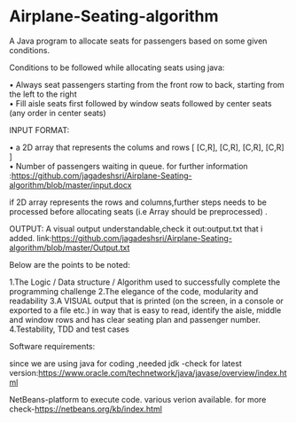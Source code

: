 # Airplane-Seating-algorithm
A Java program to allocate seats for passengers based on some given conditions.

Conditions to be followed while allocating seats using java:

• Always seat passengers starting from the front row to back,
starting from the left to the right                                                    
• Fill aisle seats first followed by window seats followed by center
seats (any order in center seats)

INPUT FORMAT:

• a 2D array that represents the colums and rows [ [C,R], [C,R],
[C,R], [C,R] ]                    
• Number of passengers waiting in queue.
for further information :https://github.com/jagadeshsri/Airplane-Seating-algorithm/blob/master/input.docx
 
 if 2D array represents the rows and columns,further steps needs to be processed before allocating seats (i.e Array should be preprocessed) .


OUTPUT:
 A visual output understandable,check it out:output.txt that i added.
 link:https://github.com/jagadeshsri/Airplane-Seating-algorithm/blob/master/Output.txt



Below are the points to be noted:

1.The Logic / Data structure / Algorithm used to successfully complete the programming challenge
2.The elegance of the code, modularity and readability
3.A VISUAL output that is printed (on the screen, in a console or exported to a file etc.) in way that is easy to read, identify the aisle, middle and window rows and has clear seating plan and passenger number.
4.Testability, TDD and test cases

Software requirements:
 
since we are using java for coding ,needed jdk 
-check for latest version:https://www.oracle.com/technetwork/java/javase/overview/index.html
 
 NetBeans-platform to execute code.
 various verion available.
 for more check-https://netbeans.org/kb/index.html
 
 



  
